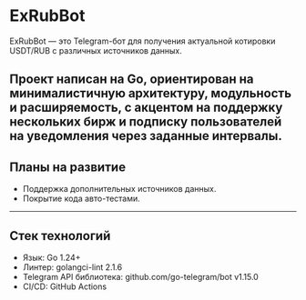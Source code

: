 # ExRubBot

ExRubBot — это Telegram-бот для получения актуальной котировки USDT/RUB с различных источников данных.

Проект написан на Go, ориентирован на минималистичную архитектуру, модульность и расширяемость,
с акцентом на поддержку нескольких бирж и подписку пользователей на уведомления через заданные интервалы.
---
## Планы на развитие
- Поддержка дополнительных источников данных.
- Покрытие кода авто-тестами.
---
## Стек технологий
- Язык: Go 1.24+
- Линтер: golangci-lint 2.1.6
- Telegram API библиотека: github.com/go-telegram/bot v1.15.0
- CI/CD: GitHub Actions